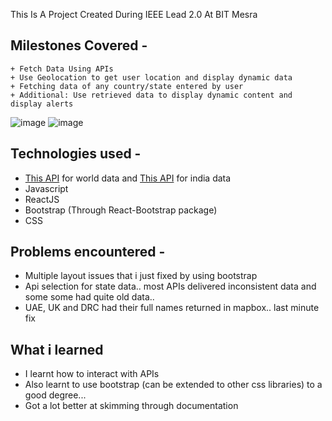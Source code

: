 This Is A Project Created During IEEE Lead 2.0 At BIT Mesra
## Milestones Covered - 
```
+ Fetch Data Using APIs
+ Use Geolocation to get user location and display dynamic data
+ Fetching data of any country/state entered by user
+ Additional: Use retrieved data to display dynamic content and display alerts
```
![image](https://user-images.githubusercontent.com/44966242/120069336-189bd480-c0a3-11eb-8722-bb01257a9ce2.png)
![image](https://user-images.githubusercontent.com/44966242/120069344-281b1d80-c0a3-11eb-8375-cdad89e6b697.png)
## Technologies used - 
+ [This API](https://github.com/javieraviles/covidAPI) for world data and [This API](https://apify.com/covid-19) for india data
+ Javascript
+ ReactJS
+ Bootstrap (Through React-Bootstrap package)
+ CSS
## Problems encountered - 
+ Multiple layout issues that i just fixed by using bootstrap
+ Api selection for state data.. most APIs delivered inconsistent data and some some had quite old data..
+ UAE, UK and DRC had their full names returned in mapbox.. last minute fix
## What i learned
+ I learnt how to interact with APIs
+ Also learnt to use bootstrap (can be extended to other css libraries) to a good degree...
+ Got a lot better at skimming through documentation
